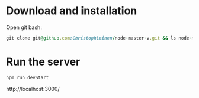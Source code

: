 # Download and installation
Open git bash:
```rb
git clone git@github.com:ChristophLeinen/node-master-v.git && ls node-master-v && npm i
```

# Run the server
```rb
npm run devStart
```
http://localhost:3000/
